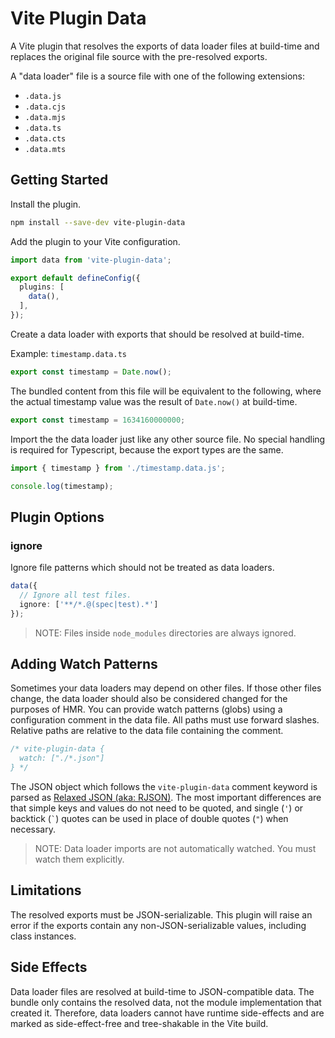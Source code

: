 # Vite Plugin Data

A Vite plugin that resolves the exports of data loader files at build-time and replaces the original file source with the pre-resolved exports.

A "data loader" file is a source file with one of the following extensions:

- `.data.js`
- `.data.cjs`
- `.data.mjs`
- `.data.ts`
- `.data.cts`
- `.data.mts`

## Getting Started

Install the plugin.

```bash
npm install --save-dev vite-plugin-data
```

Add the plugin to your Vite configuration.

```ts
import data from 'vite-plugin-data';

export default defineConfig({
  plugins: [
    data(),
  ],
});
```

Create a data loader with exports that should be resolved at build-time.

Example: `timestamp.data.ts`

```ts
export const timestamp = Date.now();
```

The bundled content from this file will be equivalent to the following, where the actual timestamp value was the result of `Date.now()` at build-time.

```ts
export const timestamp = 1634160000000;
```

Import the the data loader just like any other source file. No special handling is required for Typescript, because the export types are the same.

```ts
import { timestamp } from './timestamp.data.js';

console.log(timestamp);
```

## Plugin Options

### ignore

Ignore file patterns which should not be treated as data loaders.

```ts
data({
  // Ignore all test files.
  ignore: ['**/*.@(spec|test).*']
});
```

> NOTE: Files inside `node_modules` directories are always ignored.

## Adding Watch Patterns

Sometimes your data loaders may depend on other files. If those other files change, the data loader should also be considered changed for the purposes of HMR. You can provide watch patterns (globs) using a configuration comment in the data file. All paths must use forward slashes. Relative paths are relative to the data file containing the comment.

```ts
/* vite-plugin-data {
  watch: ["./*.json"]
} */
```

The JSON object which follows the `vite-plugin-data` comment keyword is parsed as [Relaxed JSON (aka: RJSON)](https://www.relaxedjson.org/). The most important differences are that simple keys and values do not need to be quoted, and single (`'`) or backtick (`` ` ``) quotes can be used in place of double quotes (`"`) when necessary.

> NOTE: Data loader imports are not automatically watched. You must watch them explicitly.

## Limitations

The resolved exports must be JSON-serializable. This plugin will raise an error if the exports contain any non-JSON-serializable values, including class instances.

## Side Effects

Data loader files are resolved at build-time to JSON-compatible data. The bundle only contains the resolved data, not the module implementation that created it. Therefore, data loaders cannot have runtime side-effects and are marked as side-effect-free and tree-shakable in the Vite build.
